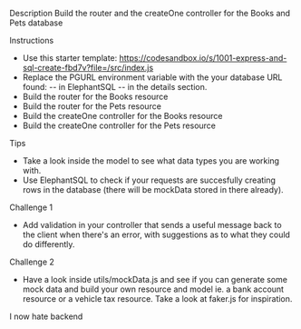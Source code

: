 Description
Build the router and the createOne controller for the Books and Pets database

Instructions

- Use this starter template: https://codesandbox.io/s/1001-express-and-sql-create-fbd7v?file=/src/index.js
- Replace the PGURL environment variable with the your database URL found:
  -- in ElephantSQL
  -- in the details section.
- Build the router for the Books resource
- Build the router for the Pets resource
- Build the createOne controller for the Books resource
- Build the createOne controller for the Pets resource

Tips

- Take a look inside the model to see what data types you are working with.
- Use ElephantSQL to check if your requests are succesfully creating rows in the database (there will be mockData stored in there already).

Challenge 1

- Add validation in your controller that sends a useful message back to the client when there's an error, with suggestions as to what they could do differently.

Challenge 2

- Have a look inside utils/mockData.js and see if you can generate some mock data and build your own resource and model ie. a bank account resource or a vehicle tax resource. Take a look at faker.js for inspiration.

> > > > >

I now hate backend
